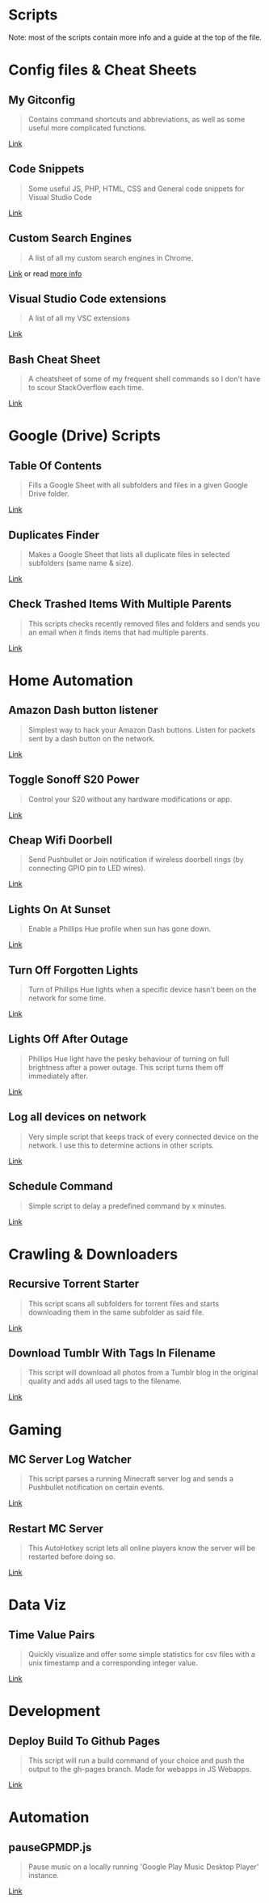 
# Scripts

Note: most of the scripts contain more info and a guide at the top of the file.

# Config files & Cheat Sheets

## My Gitconfig
> Contains command shortcuts and abbreviations, as well as some useful more complicated functions.

[Link](./my.gitconfig)

## Code Snippets
> Some useful JS, PHP, HTML, CSS and General code snippets for Visual Studio Code

[Link](./global.code-snippets)

## Custom Search Engines
> A list of all my custom search engines in Chrome.

[Link](./CustomSearchEngines.md)
or read [more info](https://support.google.com/chrome/answer/95426?co=GENIE.Platform%3DDesktop&hl=en)

## Visual Studio Code extensions
> A list of all my VSC extensions

[Link](./VSCextentions.md)

## Bash Cheat Sheet

> A cheatsheet of some of my frequent shell commands so I don't have to scour StackOverflow each time.

[Link](./BashCheatSheet.md)


# Google (Drive) Scripts

## Table Of Contents
> Fills a Google Sheet with all subfolders and files in a given Google Drive folder.

[Link](./TableOfGoogleDriveContents.txt)

## Duplicates Finder
> Makes a Google Sheet that lists all duplicate files in selected subfolders (same name & size).

[Link](./DuplicatesFinderGoogleDrive.txt)

## Check Trashed Items With Multiple Parents
> This scripts checks recently removed files and folders and sends you an email when it finds items that had multiple parents.

[Link](./CheckTrashedItemsWithMultipleParents.txt)


# Home Automation

## Amazon Dash button listener
> Simplest way to hack your Amazon Dash buttons. Listen for packets sent by a dash button on the network.

[Link](./dashbuttonlistener.sh)

## Toggle Sonoff S20 Power
> Control your S20 without any hardware modifications or app.

[Link](./toggleS20Power.js)

## Cheap Wifi Doorbell
> Send Pushbullet or Join notification if wireless doorbell rings (by connecting GPIO pin to LED wires).

[Link](./checkBell.py)

## Lights On At Sunset
> Enable a Phillips Hue profile when sun has gone down.

[Link](./lightOnAtSunset.pl)

## Turn Off Forgotten Lights
> Turn of Phillips Hue lights when a specific device hasn't been on the network for some time.

[Link](./forgottenLightsCheck.pl)

## Lights Off After Outage
> Phillips Hue light have the pesky behaviour of turning on full brightness after a power outage. This script turns them off immediately after.

[Link](./lightsOffAfterOutage.pl)

## Log all devices on network
> Very simple script that keeps track of every connected device on the network. I use this to determine actions in other scripts.

[Link](./pingDevices.sh)

## Schedule Command
> Simple script to delay a predefined command by x minutes.

[Link](./sheduleCommand.sh)


# Crawling & Downloaders

## Recursive Torrent Starter
> This script scans all subfolders for torrent files and starts downloading them in the same subfolder as said file.

[Link](./recursivetorrentdownload.sh)

## Download Tumblr With Tags In Filename
> This script will download all photos from a Tumblr blog in the original quality and adds all used tags to the filename.

[Link](./downloadTumblr.pl)


# Gaming

## MC Server Log Watcher
> This script parses a running Minecraft server log and sends a Pushbullet notification on certain events.

[Link](./checkMCServer.ps1)

## Restart MC Server
> This AutoHotkey script lets all online players know the server will be restarted before doing so.

[Link](./restartMCServer.ahk)


# Data Viz

## Time Value Pairs
> Quickly visualize and offer some simple statistics for csv files with a unix timestamp and a corresponding integer value.

[Link](./visualizeTimeValuePairs.R)


# Development

## Deploy Build To Github Pages
> This script will run a build command of your choice and push the output to the gh-pages branch. Made for webapps in JS Webapps.

[Link](./deployBuildToGithubPages.sh)


# Automation

## pauseGPMDP.js
> Pause music on a locally running 'Google Play Music Desktop Player' instance.

[Link](./pauseGPMDP.js)

